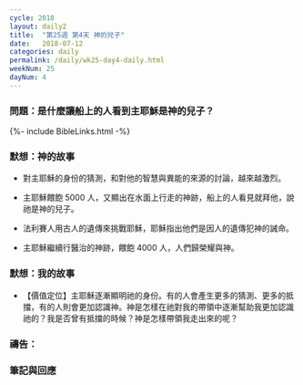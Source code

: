 ```yaml
---
cycle: 2018
layout: daily2
title:  "第25週 第4天 神的兒子"
date:   2018-07-12
categories: daily
permalink: /daily/wk25-day4-daily.html
weekNum: 25
dayNum: 4
---
```


### 問題：是什麼讓船上的人看到主耶穌是神的兒子？

{%- include BibleLinks.html -%}

### 默想：神的故事 
+ 對主耶穌的身份的猜測，和對他的智慧與異能的來源的討論，越來越激烈。

+ 主耶穌餵飽 5000 人，又顯出在水面上行走的神跡，船上的人看見就拜他，說祂是神的兒子。

+ 法利賽人用古人的遺傳來挑戰耶穌，耶穌指出他們是因人的遺傳犯神的誡命。

+ 主耶穌繼續行醫治的神跡，餵飽 4000 人，人們歸榮耀與神。

### 默想：我的故事 
+ 【價值定位】主耶穌逐漸顯明祂的身份。有的人會產生更多的猜測、更多的抵擋，有的人則會更加認識神。神是怎樣在祂對我的帶領中逐漸幫助我更加認識祂的？我是否曾有抵擋的時候？神是怎樣帶領我走出來的呢？

### 禱告：

### 筆記與回應
